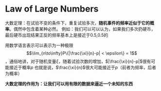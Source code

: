 # Law of Large Numbers
大数定理：在试验不变的条件下，重复试验多次，**随机事件的频率近似于它的概率**。偶然中包含着某种必然。
例如：我们可以可以认为，如果我们多次扔硬币，最后硬币出现结果正反的频率基本上是接近于0.5,0.5的

用数学语言表示可以表示为一种极限$$\lim_{n\to\infty}P\{|\frac{\xi}{n}-p| < \epsilon\} = 1$$，通俗地讲，对于随机变量$\xi$，随着试验次数的增加，$|\frac{\xi}{n}-p|$很有可能接近于概率$p$
也就是说，$\frac{\xi}{n}$很大可能接近于$p$（前者为频率，后者为概率）

**大数定理的作用为：让我们可以用有限的数据来逼近一个未知的东西**
